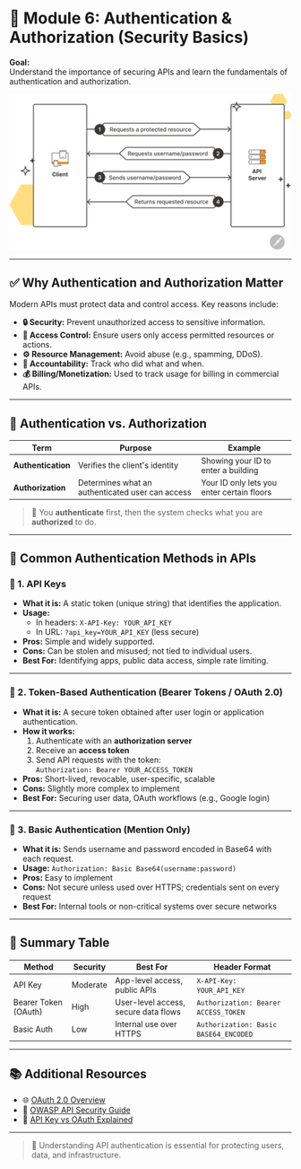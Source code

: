 # 🔐 Module 6: Authentication & Authorization (Security Basics)

**Goal:**  
Understand the importance of securing APIs and learn the fundamentals of authentication and authorization.

<img src="https://github.com/bhuvan-raj/API-From-Scratch/blob/main/Module%206/assets/api.svg" alt="Banner" />


---

## ✅ Why Authentication and Authorization Matter

Modern APIs must protect data and control access. Key reasons include:

- **🔒 Security:** Prevent unauthorized access to sensitive information.
- **🛂 Access Control:** Ensure users only access permitted resources or actions.
- **⚙️ Resource Management:** Avoid abuse (e.g., spamming, DDoS).
- **🧾 Accountability:** Track who did what and when.
- **💰 Billing/Monetization:** Used to track usage for billing in commercial APIs.

---

## 🔑 Authentication vs. Authorization

| Term            | Purpose                                | Example                                 |
|-----------------|----------------------------------------|-----------------------------------------|
| **Authentication** | Verifies the client's identity          | Showing your ID to enter a building     |
| **Authorization**  | Determines what an authenticated user can access | Your ID only lets you enter certain floors |

> 🔁 You **authenticate** first, then the system checks what you are **authorized** to do.

---

## 🧰 Common Authentication Methods in APIs

### 🔹 1. API Keys

- **What it is:** A static token (unique string) that identifies the application.
- **Usage:**  
  - In headers: `X-API-Key: YOUR_API_KEY`  
  - In URL: `?api_key=YOUR_API_KEY` (less secure)
- **Pros:** Simple and widely supported.
- **Cons:** Can be stolen and misused; not tied to individual users.
- **Best For:** Identifying apps, public data access, simple rate limiting.

---

### 🔹 2. Token-Based Authentication (Bearer Tokens / OAuth 2.0)

- **What it is:** A secure token obtained after user login or application authentication.
- **How it works:**
  1. Authenticate with an **authorization server**
  2. Receive an **access token**
  3. Send API requests with the token:  
     `Authorization: Bearer YOUR_ACCESS_TOKEN`
- **Pros:** Short-lived, revocable, user-specific, scalable
- **Cons:** Slightly more complex to implement
- **Best For:** Securing user data, OAuth workflows (e.g., Google login)

---

### 🔹 3. Basic Authentication (Mention Only)

- **What it is:** Sends username and password encoded in Base64 with each request.
- **Usage:** `Authorization: Basic Base64(username:password)`
- **Pros:** Easy to implement
- **Cons:** Not secure unless used over HTTPS; credentials sent on every request
- **Best For:** Internal tools or non-critical systems over secure networks

---

## 🔐 Summary Table

| Method             | Security | Best For                             | Header Format                         |
|--------------------|----------|--------------------------------------|---------------------------------------|
| API Key            | Moderate | App-level access, public APIs        | `X-API-Key: YOUR_API_KEY`             |
| Bearer Token (OAuth)| High     | User-level access, secure data flows | `Authorization: Bearer ACCESS_TOKEN`  |
| Basic Auth         | Low      | Internal use over HTTPS              | `Authorization: Basic BASE64_ENCODED` |

---

## 📚 Additional Resources

- 🌐 [OAuth 2.0 Overview](https://oauth.net/2/)
- 🔐 [OWASP API Security Guide](https://owasp.org/www-project-api-security/)
- 📘 [API Key vs OAuth Explained](https://www.freecodecamp.org/news/api-keys-vs-oauth-2/)

---

> 🧠 Understanding API authentication is essential for protecting users, data, and infrastructure.

